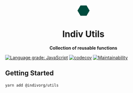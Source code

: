 <p align="center">
  <img
    src="/.github/logo.svg"
    width="39"
    height="33"
  />
</p>

<h1 align="center">Indiv Utils</h1>

<p align="center">
  <strong>Collection of reusable functions</strong>
</p>

[![Language grade: JavaScript](https://img.shields.io/lgtm/grade/javascript/g/indivorg/utils.svg?logo=lgtm&logoWidth=18)](https://lgtm.com/projects/g/indivorg/utils/context:javascript)
[![codecov](https://codecov.io/gh/indivorg/utils/branch/main/graph/badge.svg)](https://codecov.io/gh/indivorg/utils)
[![Maintainability](https://api.codeclimate.com/v1/badges/0e0e81b79244c8d72578/maintainability)](https://codeclimate.com/github/indivorg/utils/maintainability)

## Getting Started

```sh
yarn add @indivorg/utils
```

